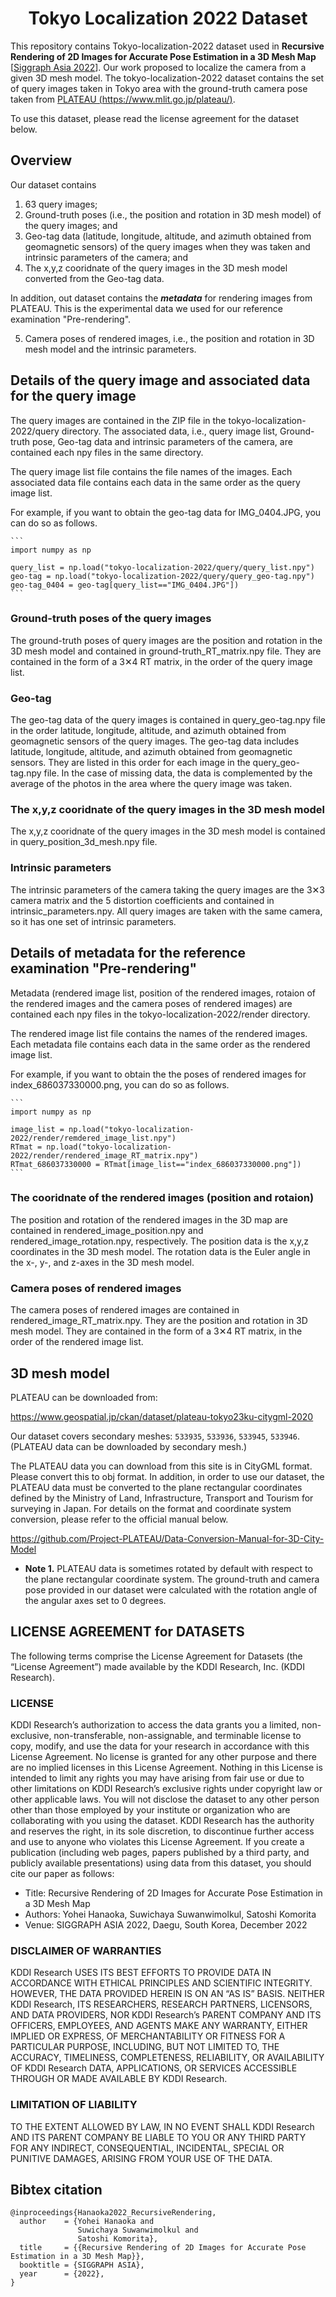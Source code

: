 <h1 align="center">Tokyo Localization 2022 Dataset </h1>

This repository contains Tokyo-localization-2022 dataset used in **Recursive Rendering of 2D Images for Accurate Pose Estimation in a 3D Mesh Map** [[Siggraph Asia 2022](https://sa2022.siggraph.org/en/)].
Our work proposed to localize the camera from a given 3D mesh model. 
The tokyo-localization-2022 dataset contains the set of query images taken in Tokyo area with the ground-truth camera pose taken from [PLATEAU (https://www.mlit.go.jp/plateau/)](https://www.mlit.go.jp/plateau).  

To use this dataset, please read the license agreement for the dataset below.

## **Overview**

Our dataset contains 

1. 63 query images;
2. Ground-truth poses (i.e., the position and rotation in 3D mesh model) of the query images; and 
3. Geo-tag data (latitude, longitude, altitude, and azimuth obtained from geomagnetic sensors) of the query images when they was taken and intrinsic parameters of the camera; and
4. The x,y,z cooridnate of the query images in the 3D mesh model converted from the Geo-tag data.

In addition, out dataset contains the ***metadata*** for rendering images from PLATEAU. This is the experimental data we used for our reference examination "Pre-rendering".

5. Camera poses of rendered images, i.e., the position and rotation in 3D mesh model and the intrinsic parameters.

## **Details of the query image and associated data for the query image**

The query images are contained in the ZIP file in the tokyo-localization-2022/query directory.
The associated data, i.e., query image list, Ground-truth pose, Geo-tag data and intrinsic parameters of the camera, are contained each npy files in the same directory.

The query image list file contains the file names of the images.
Each associated data file contains each data in the same order as the query image list.

For example, if you want to obtain the geo-tag data for IMG_0404.JPG, you can do so as follows.

    ```
    import numpy as np

    query_list = np.load("tokyo-localization-2022/query/query_list.npy")
    geo-tag = np.load("tokyo-localization-2022/query/query_geo-tag.npy")
    geo-tag_0404 = geo-tag[query_list=="IMG_0404.JPG"])
    ```

### Ground-truth poses of the query images

The ground-truth poses of query images are the position and rotation in the 3D mesh model and contained in ground-truth_RT_matrix.npy file. They are contained in the form of a 3✕4 RT matrix, in the order of the query image list.

### Geo-tag

The geo-tag data of the query images is contained in query_geo-tag.npy file in the order latitude, longitude, altitude, and azimuth obtained from geomagnetic sensors of the query images. 
The geo-tag data includes latitude, longitude, altitude, and azimuth obtained from geomagnetic sensors. They are listed in this order for each image in the query_geo-tag.npy file.
In the case of missing data, the data is complemented by the average of the photos in the area where the query image was taken.

### The x,y,z cooridnate of the query images in the 3D mesh model

The x,y,z cooridnate of the query images in the 3D mesh model is contained in query_position_3d_mesh.npy file.

### Intrinsic parameters

The intrinsic parameters of the camera taking the query images are the 3✕3 camera matrix and the 5 distortion coefficients and contained in intrinsic_parameters.npy. All query images are taken with the same camera, so it has one set of intrinsic parameters.

## **Details of metadata for the reference examination "Pre-rendering"**

Metadata (rendered image list, position of the rendered images, rotaion of the rendered images and the camera poses of rendered images) are contained each npy files in the tokyo-localization-2022/render directory.

The rendered image list file contains the names of the rendered images.
Each metadata file contains each data in the same order as the rendered image list.

For example, if you want to obtain the the poses of rendered images for index_686037330000.png, you can do so as follows.

    ```
    import numpy as np

    image_list = np.load("tokyo-localization-2022/render/remdered_image_list.npy")
    RTmat = np.load("tokyo-localization-2022/render/rendered_image_RT_matrix.npy")
    RTmat_686037330000 = RTmat[image_list=="index_686037330000.png"])
    ```

### The cooridnate of the rendered images (position and rotaion)

The position and rotation of the rendered images in the 3D map are contained in rendered_image_position.npy and rendered_image_rotation.npy, respectively.
The position data is the x,y,z coordinates in the 3D mesh model.
The rotation data is the Euler angle in the x-, y-, and z-axes in the 3D mesh model.

### Camera poses of rendered images

The camera poses of rendered images are contained in rendered_image_RT_matrix.npy. They are the position and rotation in 3D mesh model. They are contained in the form of a 3✕4 RT matrix, in the order of the rendered image list.

## 3D mesh model

PLATEAU can be downloaded from:

https://www.geospatial.jp/ckan/dataset/plateau-tokyo23ku-citygml-2020

Our dataset covers secondary meshes: `533935`, `533936`, `533945`, `533946`. (PLATEAU data can be downloaded by secondary mesh.)

The PLATEAU data you can download from this site is in CityGML format. Please convert this to obj format. In addition, in order to use our dataset, the PLATEAU data must be converted to the plane rectangular coordinates defined by the Ministry of Land, Infrastructure, Transport and Tourism for surveying in Japan. For details on the format and coordinate system conversion, please refer to the official manual below.

https://github.com/Project-PLATEAU/Data-Conversion-Manual-for-3D-City-Model

   - **Note 1.** PLATEAU data is sometimes rotated by default with respect to the plane rectangular coordinate system. The ground-truth and camera pose provided in our dataset were calculated with the rotation angle of the angular axes set to 0 degrees.

## LICENSE AGREEMENT for DATASETS

The following terms comprise the License Agreement for Datasets (the “License Agreement”) made available by the KDDI Research, Inc. (KDDI Research).

### LICENSE

KDDI Research’s authorization to access the data grants you a limited, non-exclusive, non-transferable, non-assignable, and terminable license to copy, modify, and use the data for your research in accordance with this License Agreement. No license is granted for any other purpose and there are no implied licenses in this License Agreement. Nothing in this License is intended to limit any rights you may have arising from fair use or due to other limitations on KDDI Research’s exclusive rights under copyright law or other applicable laws.
You will not disclose the dataset to any other person other than those employed by your institute or organization who are collaborating with you using the dataset.
KDDI Research has the authority and reserves the right, in its sole discretion, to discontinue further access and use to anyone who violates this License Agreement.
If you create a publication (including web pages, papers published by a third party, and publicly available presentations) using data from this dataset, you should cite our paper as follows:

- Title: Recursive Rendering of 2D Images for Accurate Pose Estimation in a 3D Mesh Map
- Authors: Yohei Hanaoka, Suwichaya Suwanwimolkul, Satoshi Komorita
- Venue: SIGGRAPH ASIA 2022, Daegu, South Korea, December 2022


### DISCLAIMER OF WARRANTIES

KDDI Research USES ITS BEST EFFORTS TO PROVIDE DATA IN ACCORDANCE WITH ETHICAL PRINCIPLES AND SCIENTIFIC INTEGRITY. HOWEVER, THE DATA PROVIDED HEREIN IS ON AN “AS IS” BASIS. NEITHER KDDI Research, ITS RESEARCHERS, RESEARCH PARTNERS, LICENSORS, AND DATA PROVIDERS, NOR KDDI Research’s PARENT COMPANY AND ITS OFFICERS, EMPLOYEES, AND AGENTS MAKE ANY WARRANTY, EITHER IMPLIED OR EXPRESS, OF MERCHANTABILITY OR FITNESS FOR A PARTICULAR PURPOSE, INCLUDING, BUT NOT LIMITED TO, THE ACCURACY, TIMELINESS, COMPLETENESS, RELIABILITY, OR AVAILABILITY OF KDDI Research DATA, APPLICATIONS, OR SERVICES ACCESSIBLE THROUGH OR MADE AVAILABLE BY KDDI Research.

### LIMITATION OF LIABILITY

TO THE EXTENT ALLOWED BY LAW, IN NO EVENT SHALL KDDI Research AND ITS PARENT COMPANY BE LIABLE TO YOU OR ANY THIRD PARTY FOR ANY INDIRECT, CONSEQUENTIAL, INCIDENTAL, SPECIAL OR PUNITIVE DAMAGES, ARISING FROM YOUR USE OF THE DATA.


## Bibtex citation

```
@inproceedings{Hanaoka2022_RecursiveRendering,
  author    = {Yohei Hanaoka and
               Suwichaya Suwanwimolkul and 
               Satoshi Komorita},
  title     = {{Recursive Rendering of 2D Images for Accurate Pose Estimation in a 3D Mesh Map}},
  booktitle = {SIGGRAPH ASIA},
  year      = {2022},
}